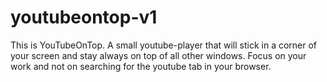# youtubeontop-v1
This is YouTubeOnTop. A small youtube-player that will stick in a corner of your screen and stay always on top of all other windows. Focus on your work and not on searching for the youtube tab in your browser.
